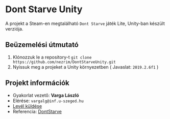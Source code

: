 # Dont Starve Unity

A projekt a Steam-en megtalálható ```Dont Starve``` játék Lite, Unity-ban készült verziója.

## Beüzemelési útmutató
1. Klónozzuk le a repository-t ```git clone https://github.com/nezrim/DontStarveUnity.git```
2. Nyissuk meg a projeket a Unity környezetben ( Javaslat: ```2019.2.6f1``` )

## Projekt információk

- Gyakorlat vezető: **Varga László**
- Elérése: ```vargalg@inf.u-szeged.hu```
- [Levél küldése](mailto:vargalg@inf.u-szeged.hu)
- Referencia: [DontStarve](https://store.steampowered.com/app/219740/Dont_Starve/)